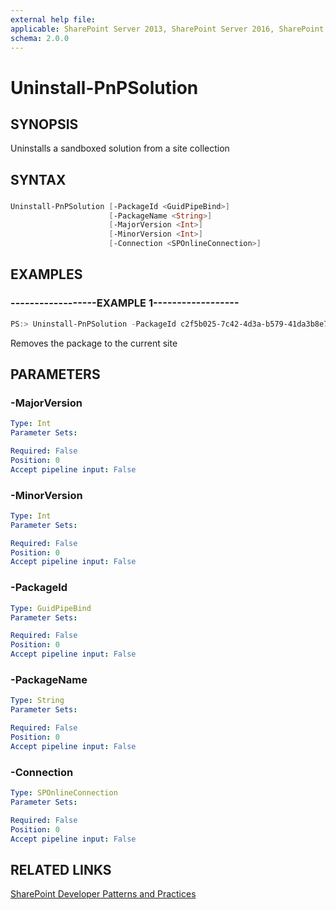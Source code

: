 ```yaml
---
external help file:
applicable: SharePoint Server 2013, SharePoint Server 2016, SharePoint Online
schema: 2.0.0
---
```

# Uninstall-PnPSolution

## SYNOPSIS
Uninstalls a sandboxed solution from a site collection

## SYNTAX 

### 
```powershell
Uninstall-PnPSolution [-PackageId <GuidPipeBind>]
                      [-PackageName <String>]
                      [-MajorVersion <Int>]
                      [-MinorVersion <Int>]
                      [-Connection <SPOnlineConnection>]
```

## EXAMPLES

### ------------------EXAMPLE 1------------------
```powershell
PS:> Uninstall-PnPSolution -PackageId c2f5b025-7c42-4d3a-b579-41da3b8e7254 -SourceFilePath mypackage.wsp
```

Removes the package to the current site

## PARAMETERS

### -MajorVersion


```yaml
Type: Int
Parameter Sets: 

Required: False
Position: 0
Accept pipeline input: False
```

### -MinorVersion


```yaml
Type: Int
Parameter Sets: 

Required: False
Position: 0
Accept pipeline input: False
```

### -PackageId


```yaml
Type: GuidPipeBind
Parameter Sets: 

Required: False
Position: 0
Accept pipeline input: False
```

### -PackageName


```yaml
Type: String
Parameter Sets: 

Required: False
Position: 0
Accept pipeline input: False
```

### -Connection


```yaml
Type: SPOnlineConnection
Parameter Sets: 

Required: False
Position: 0
Accept pipeline input: False
```

## RELATED LINKS

[SharePoint Developer Patterns and Practices](http://aka.ms/sppnp)